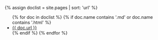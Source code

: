 {% assign doclist = site.pages | sort: 'url'  %}
<ul>
    {% for doc in doclist %}
    {% if doc.name contains '.md' or doc.name contains '.html' %}
    <li><a href="{{ site.baseurl }}{{ doc.url }}">{{ doc.url }}</a></li>
    {% endif %}
    {% endfor %}
</ul>
